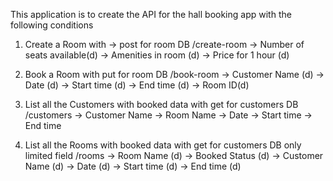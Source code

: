 This application is to create the API for the hall booking app with the following conditions

1. Create a Room with -> post for room DB /create-room
   -> Number of seats available(d)
   -> Amenities in room (d)
   -> Price for 1 hour (d)

2. Book a Room with put for room DB /book-room
   -> Customer Name (d)
   -> Date (d)
   -> Start time (d)
   -> End time (d)
   -> Room ID(d)

3. List all the Customers with booked data with get for customers DB /customers
   -> Customer Name
   -> Room Name
   -> Date
   -> Start time
   -> End time

4. List all the Rooms with booked data with get for customers DB only limited field /rooms
   -> Room Name (d)
   -> Booked Status (d)
   -> Customer Name (d)
   -> Date (d)
   -> Start time (d)
   -> End time (d)
